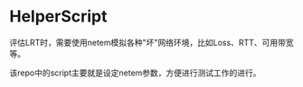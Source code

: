 # HelperScript

 评估LRT时，需要使用netem模拟各种"坏"网络环境，比如Loss、RTT、可用带宽等。
 
该repo中的script主要就是设定netem参数，方便进行测试工作的进行。
